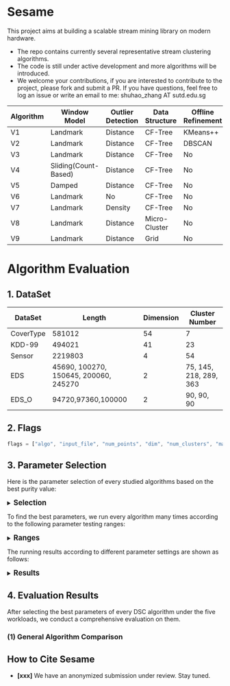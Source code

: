 # Sesame

This project aims at building a scalable stream mining library on modern hardware. 

- The repo contains currently several representative stream clustering algorithms.
- The code is still under active development and more algorithms will be introduced.
- We welcome your contributions, if you are interested to contribute to the project, please fork and submit a PR. If you have questions, feel free to log an issue or write an email to me: shuhao_zhang AT sutd.edu.sg

| Algorithm  | Window Model                 | Outlier Detection | Data Structure  | Offline Refinement |
| ---------- | ---------------------------- | ----------------- | --------------- | ------------------ |
| V1 | Landmark             | Distance  | CF-Tree | KMeans++   |
| V2 | Landmark             | Distance  | CF-Tree | DBSCAN     |
| V3 | Landmark             | Distance  | CF-Tree | No         |
| V4 | Sliding(Count-Based) | Distance  | CF-Tree | No         |
| V5 | Damped               | Distance  | CF-Tree | No         |
| V6 | Landmark             | No        |CF-Tree  | No         |
| V7 | Landmark             | Density   | CF-Tree | No         |
| V8 | Landmark             | Distance  | Micro-Cluster | No         |
| V9     | Landmark                 | Distance      | Grid          | No             |



# Algorithm Evaluation

## 1. DataSet

| DataSet   | Length                                | Dimension | Cluster Number |
| --------- | ------------------------------------- | --------- | -------------- |
| CoverType | 581012                                | 54        | 7              |
| KDD-99    | 494021                                | 41        | 23             |
| Sensor    | 2219803                               | 4         | 54             |
| EDS       | 45690, 100270, 150645, 200060, 245270 | 2         | 75, 145, 218, 289, 363 |
| EDS_O     | 94720,97360,100000                    | 2         | 90, 90, 90 |

## 2. Flags

```javascript
flags = ["algo", "input_file", "num_points", "dim", "num_clusters", "max_in_nodes", "max_leaf_nodes", "distance_threshold", "seed", "coreset_size", "radius", "delta", "beta", "buf_size", "alpha", "lambda", "clean_interval", "min_weight", "base", "cm", "cl", "grid_width", "min_points", "epsilon", "mu", "num_last_arr", "time_window", "num_online_clusters", "delta_grid", "num_samples"];
```

## 3. Parameter Selection
Here is the  parameter selection of every studied algorithms based on the best purity value:

<details>
<summary> <big ><b>Selection</b></big> </summary>

##### 1. General Comparison

<u>(1) BIRCH</u>

| Metrics    | CoverType | KDD-99  | Sensor | EDS      | EDS_O   |
| ---------- | --------- | ------- | ------ | -------- | ------- |
| Purity     | 0.7898    | 0.99013 | 0.2545 | 0.877017 | 0.69688 |
| CMM        |           |         |        |          |         |
| Throughput | 13733     | 17692.4 |        |          |         |
| Latency    |           |         |        |          |         |
| ETB        |           |         |        | N.A.     | N.A.    |

<u>(2) StreamKM++</u>

| Metrics    | CoverType                     | KDD-99                      | Sensor                      | EDS                      | EDS_O                  |
| ---------- | ----------------------------- | --------------------------- | --------------------------- | ------------------------ | ---------------------- |
| Purity     | 0.8942                        | 0.9983                      | 0.5526                      | 0.9889                   | 0.9766                 |
| CMM        |                               |                             |                             |                          |                        |
| Throughput | 4299.3                        | 5374.48                     | 28322.2                     | 22857.7                  | 41612.5                |
| Latency    | 232.147                       | 185.527                     | 34.932                      | 43.1948                  | 23.4792                |
| ETB        | 134.8804，130.7746，0，4.1059 | 91.6544，84.0582，0，7.5962 | 77.5422，74.1204，0，3.4217 | 10.5944，3.8744，0，6.72 | 2.3479,1.3493,0,0.9986 |

<u>(3) EDMStream</u>

| Metrics    | CoverType | KDD-99 | Sensor | EDS    | EDS_O  |
| ---------- | --------- | ------ | ------ | ------ | ------ |
| Purity     | 0.6876    | 0.9629 | 0.1359 | 0.0313 | 0.3589 |
| CMM        |           |        |        |        |        |
| Throughput |           |        |        |        |        |
| Latency    |           |        |        |        |        |
| ETB        |           |        |        | N.A.   | N.A.   |

<u>(4) DBStream</u>

| Metrics    | CoverType | KDD-99 | Sensor | EDS    | EDS_O  |
| ---------- | --------- | ------ | ------ | ------ | ------ |
| Purity     | 0.6679    | 0.5624 | 0.0780 | 0.0384 | 0.0792 |
| CMM        |           |        |        |        |        |
| Throughput |           |        |        |        |        |
| Latency    |           |        |        |        |        |
| ETB        |           |        |        | N.A.   | N.A.   |

<u>(5) DStream</u>

| Metrics    | CoverType | KDD-99  | Sensor  | EDS       | EDS_O  |
| ---------- | --------- | ------- | ------- | --------- | ------ |
| Purity     | 0.66751   | 0.56237 | 0.05913 | 0.0192033 | 0.0792 |
| CMM        |           |         |         |           |        |
| Throughput |           |         |         |           |        |
| Latency    |           |         |         |           |        |
| ETB        |           |         |         | N.A.      | N.A.   |

<u>(6) DenStream</u>

| Metrics    | CoverType | KDD-99 | Sensor  | EDS    | EDS_O  |
| ---------- | --------- | ------ | ------- | ------ | ------ |
| Purity     | 1         | 0.7787 | 0.03025 | 0.0906 | 0.2758 |
| CMM        |           |        |         |        |        |
| Throughput |           |        |         |        |        |
| Latency    |           |        |         |        |        |
| ETB        |           |        |         | N.A.   | N.A.   |

<u>(7) CluStream</u>

| Metrics    | CoverType | KDD-99 | Sensor | EDS  | EDS_O |
| ---------- | --------- | ------ | ------ | ---- | ----- |
| Purity     | 0.7353    | 0.9771 | 0.0993 |      |       |
| CMM        |           |        |        |      |       |
| Throughput |           |        |        |      |       |
| Latency    |           |        |        |      |       |
| ETB        |           |        |        | N.A. | N.A.  |

<u>(8) SL-KMeans</u>

| Metrics    | CoverType | KDD-99  | Sensor  | EDS        | EDS_O  |
| ---------- | --------- | ------- | ------- | ---------- | ------ |
| Purity     | 0.66751   | 0.56237 | 0.02914 | 0.00718392 | 0.0792 |
| CMM        |           |         |         |            |        |
| Throughput |           |         |         |            |        |
| Latency    |           |         |         |            |        |
| ETB        |           |         |         | N.A.       | N.A.   |

##### 2. Design Aspect Study
</details>

To find the best parameters, we run every algorithm many times according to the following parameter testing ranges:

<details>
<summary> <big ><b>Ranges</b></big> </summary>
<b>1. General Comparison</b>

<u>(1) BIRCH </u>

| Parameter          | CoverType      | KDD-99         | Sensor         | EDS            | EDS_O          |
| ------------------ | -------------- | -------------- | -------------- | -------------- | -------------- |
| max_in_nodes       | [100,300,1000] | [100,300,1000] | [100,300,1000] | [100,300,1000] | [100,300,1000] |
| max_leaf_nodes     | [100,300,1000] | [100,300,1000] | [100,300,1000] | [100,300,1000] | [100,300,1000] |
| distance_threshold | [100,500,1600] | [100,500,1600] | [10,30,100]    | [20,20,100 ]   | [20,20,100 ]   |

<u>(2) StreamKM++ </u>

| Parameter    | CoverType      | KDD-99            | Sensor            | EDS            | EDS_O          |
| ------------ | -------------- | ----------------- | ----------------- | -------------- | -------------- |
| seed         | 1,10,100       | 1,10,100          | 1,10,100          | 1,10,100       | 1,10,100       |
| num_clusters | 7              | 23                | 54                | 363            | 90             |
| coreset_size | [500,500,5000] | [1000,1000,10000] | [1000,1000,10000] | [500,500,5000] | [500,500,5000] |

<u>(3) EDMStream </u>

| Parameter | CoverType        | KDD-99            | Sensor            | EDS              | EDS_O            |
| --------- | ---------------- | ----------------- | ----------------- | ---------------- | ---------------- |
| radius    | [100,500,1600]   | [100,100,500]     | [0.2,0.7,3]       | {10,20,30}       | {10,20,30}       |
| delta     | 1500             | 1500              | 300               | 300              | 300              |
| beta      | [0.1,0.3, 1]     | [0.1,0.3,1]       | [0.1,0.3,1]       | [0.1,0.3,1]      | [0.1,0.3,1]      |
| buf_size  | [1000,1000,4000] | [1000,3000,10000] | [1000,3000,10000] | [1000,1000,4000] | [1000,1000,4000] |
| alpha     | 0.998            | 0.998             | 0.998             | 0.998            | 0.998            |
| lambda    | 1                | 1                 | 1                 | 1                | 1                |

<u>(4) DBStream </u>

| Parameter       | CoverType             | KDD-99       | Sensor | EDS | EDS_O |
| --------------- | --------------------- | ------------ | ------ | --------------- | --------------- |
| lambda          | {0.25,0.125}          | {0.25,0.125} | 0.998  | 0.998 | 0.998 |
| radius          | 300                   | [80,20, 200] | 2      | {10,20,30} | {10,20,30}            |
| clean_interval | 400                   | 500          | 1500   | 400 | 400 |
| min_weight       | 0.5                   | 0.5          | 0.25   | 0.5 | 0.5 |
| alpha           | {0.2,0.3,0.4,0.5,0.6} | 0.4          | 0.3    | {0.2,0.3,0.4,0.5,0.6} | {0.2,0.3,0.4,0.5,0.6} |
| base            | 2                     | 2            | 2      | 2 | 2 |

<u>(5) DStream </u>

| Parameter | CoverType       | KDD-99                    | Sensor          | EDS | EDS_O |
| ---------  | --------------- | ------------------------- | --------------- | ---------  | ---------  |
| lambda     | {0.998, 0.999}  | {0.998,0.999}             | 0.998           | 0.998 | 0.998 |
| beta       | {0.001,0.3} | {0.001,0.3}               | 0.001           | {0.001,0.3} | {0.001,0.3} |
| cm         | [5,5,20]        | {1.001, 3}                | 4               | 4 | 4 |
| cl         | {0.8,1.0,0.001} | {0.7,0.8,0.9,0.999,1.001} | 2               | 2 | 2 |
| grid_width | [12,1,15]       | [4,1,8]                   | [0.15,0.05,0.5] | [4,1,8] | [4,1,8] |

<u>(6) DenStream</u>

| Parameter  | CoverType    | KDD-99       | Sensor       | EDS          | EDS_O        |
| ---------- | ------------ | ------------ | ------------ | ------------ | ------------ |
| buf_size   | 1500         | 1500         | 1500         | 1500         | 1500         |
| min_points | {10,30,50}   | {10,30,50}   | 5            | {10,30,50}   | {10,30,50}   |
| epsilon    | [25,10,45]   | [25,10,45]   | 0.8          | {10,20,30}   | {10,20,30}   |
| base       | 2            | 2            | 2            | 2            | 2            |
| lambda     | {0.25,0.125} | {0.25,0.125} | {0.25,0.125} | {0.25,0.125} | {0.25,0.125} |
| mu         | [2,4,10]     | [2,4,10]     | 6            | [2,4,10]     | [2,4,10]     |
| beta       | 0.25         | 0.25         | 0.25         | 0.25         | 0.25         |

<u>(7) CluStream</u>

| Parameter           | CoverType     | KDD-99        | Sensor        | EDS           | EDS_O         |
| ------------------- | ------------- | ------------- | ------------- | ------------- | ------------- |
| num_last_arr        | {2,5,8}       | {2,9,16}      | {2,9,16}      | {2,9,16}      | {2,9,16}      |
| time_window         | {200,275,350} | {200,275,350} | 1000          | {200,275,350} | {200,275,350} |
| time_interval       | 100           | 100           | 100           | 100           | 100           |
| num_online_clusters | {80,110,140}  | {60,100,140}  | {100,150,200} | **{1000, 1500, 2000}** | **{300, 500, 700}** |
| radius              | {2,14,26}     | {2,5,8}       | 15            | {10,20,30}    | {10,20,30}    |
| buf_size            | 1500          | 1500          | 500           | 1500          | 1500          |
| offline_time_window | 0             | 0             | 0             | 0             | 0             |

<u>(8) SL-KMeans </u>

| Parameter            | CoverType      | KDD-99         | Sensor       |
| -------------------- | -------------- | -------------- | ------------ |
| delta_grid           | {0.2, 0.5, 0.7}        | {0.2, 0.5, 0.7}       | {0.2, 0.5, 0.7}     |
| num_samples          | {100, 500, 1000}   | {100, 500, 1000}   | {100, 500, 1000}         |

<b>2. Design Aspect Study</b>

<u>(1) V1 </u>

| Parameter                  | CoverType          | KDD-99              | Sensor              | EDS                 | EDS_O               |
| -------------------------- | ------------------ | ------------------- | ------------------- | ------------------- | ------------------- |
| max_in_nodes               | 400                | 400                 | 400                 | 100                 | 100                 |
| max_leaf_nodes             | 100                | 100                 | 100                 | 100                 | 100                 |
| distance_threshold         | 1600               | 100                 | 100                 | 100                 | 20                  |
| Landmark                   | {1000,10000,20000} | {1000,10000,20000 } | {1000,10000,20000 } | {1000,10000,20000 } | {1000,10000,20000 } |
| outlier_distance_threshold | 1000               | 1000                | 20                  | {10,15}             | {10,15}             |
| outlier_cap                | {100,300,500}      | {100,300,500}       | {100,300,500}       | {100,300,500}       | {100,300,500}       |
| seed                       | {1,10,100}         | {1,10,100}          | {1,10,100}          | {1,10,100}          | {1,10,100}          |

<u>(2) V2 </u>

| Parameter                  | CoverType          | KDD-99              | Sensor              | EDS                 | EDS_O               |
| -------------------------- | ------------------ | ------------------- | ------------------- | ------------------- | ------------------- |
| max_in_nodes               | 400                | 400                 | 400                 | 100                 | 100                 |
| max_leaf_nodes             | 100                | 100                 | 100                 | 100                 | 100                 |
| distance_threshold         | 1600               | 100                 | 100                 | 100                 | 20                  |
| landmark                   | {1000,10000,20000} | {1000,10000,20000 } | {1000,10000,20000 } | {1000,10000,20000 } | {1000,10000,20000 } |
| outlier_distance_threshold | 1000               | 1000                | 20                  | {10,15}             | {10,15}             |
| outlier_cap                | {100,300,500}      | {100,300,500}       | {100,300,500}       | {100,300,500}       | {100,300,500}       |
| min_points                 | 10                 | 10                  | 5                   | 10                  | 10                  |
| epsilon                    | 25                 | 25                  | 0.8                 | 10                  | 10                  |

<u>(3) V3 </u>

| Parameter                  | CoverType          | KDD-99              | Sensor              | EDS                 | EDS_O               |
| -------------------------- | ------------------ | ------------------- | ------------------- | ------------------- | ------------------- |
| max_in_nodes               | 400                | 400                 | 400                 | 100                 | 100                 |
| max_leaf_nodes             | 100                | 100                 | 100                 | 100                 | 100                 |
| distance_threshold         | 1600               | 100                 | 100                 | 100                 | 20                  |
| landmark                   | {1000,10000,20000} | {1000,10000,20000 } | {1000,10000,20000 } | {1000,10000,20000 } | {1000,10000,20000 } |
| outlier_distance_threshold | 1000               | 1000                | 20                  | {10,15}             | {10,15}             |
| outlier_cap                | {100,300,500}      | {100,300,500}       | {100,300,500}       | {100,300,500}       | {100,300,500}       |

<u>(4) V4 </u>

| Parameter                  | CoverType          | KDD-99              | Sensor              | EDS                 | EDS_O               |
| -------------------------- | ------------------ | ------------------- | ------------------- | ------------------- | ------------------- |
| max_in_nodes               | 400                | 400                 | 400                 | 100                 | 100                 |
| max_leaf_nodes             | 100                | 100                 | 100                 | 100                 | 100                 |
| distance_threshold         | 1600               | 100                 | 100                 | 100                 | 20                  |
| sliding                    | {1000,10000,20000} | {1000,10000,20000 } | {1000,10000,20000 } | {1000,10000,20000 } | {1000,10000,20000 } |
| outlier_distance_threshold | 1000               | 1000                | 20                  | {10,15}             | {10,15}             |
| outlier_cap                | {100,300,500}      | {100,300,500}       | {100,300,500}       | {100,300,500}       | {100,300,500}       |

<u>(5) V5 </u>

| Parameter                  | CoverType     | KDD-99        | Sensor        | EDS           | EDS_O         |
| -------------------------- | ------------- | ------------- | ------------- | ------------- | ------------- |
| max_in_nodes               | 400           | 400           | 400           | 100           | 100           |
| max_leaf_nodes             | 100           | 100           | 100           | 100           | 100           |
| distance_threshold         | 1600          | 100           | 100           | 100           | 20            |
| outlier_distance_threshold | 1000          | 1000          | 20            | {10,15}       | {10,15}       |
| outlier_cap                | {100,300,500} | {100,300,500} | {100,300,500} | {100,300,500} | {100,300,500} |
| lamda                      | {0.5,1.5,2}   | {0.5,1.5,2}   | {0.5,1.5,2}   | {0.5,1.5,2}   | {0.5,1.5,2}   |
| alpha                      | {1.1,1.5,2}   | {1.1,1.5,2}   | {1.1,1.5,2}   | {1.1,1.5,2}   | {1.1,1.5,2}   |

<u>(6) V6 </u>

| Parameter          | CoverType          | KDD-99             | Sensor             | EDS                | EDS_O              |
| ------------------ | ------------------ | ------------------ | ------------------ | ------------------ | ------------------ |
| max_in_nodes       | 400                | 400                | 400                | 100                | 100                |
| max_leaf_nodes     | 100                | 100                | 100                | 100                | 100                |
| distance_threshold | 1600               | 100                | 100                | 100                | 20                 |
| landmark           | {1000,10000,20000} | {1000,10000,20000} | {1000,10000,20000} | {1000,10000,20000} | {1000,10000,20000} |

<u>(7) V7 </u>

| Parameter                 | CoverType          | KDD-99             | Sensor             | EDS                | EDS_O              |
| ------------------------- | ------------------ | ------------------ | ------------------ | ------------------ | ------------------ |
| max_in_nodes              | 400                | 400                | 400                | 100                | 100                |
| max_leaf_nodes            | 100                | 100                | 100                | 100                | 100                |
| distance_threshold        | 1600               | 100                | 100                | 100                | 20                 |
| landmark                  | {1000,10000,20000} | {1000,10000,20000} | {1000,10000,20000} | {1000,10000,20000} | {1000,10000,20000} |
| outlier_density_threshold | {100,300,500}      | {100,300,500}      | {100,300,500}      | {100,300,500}      | {100,300,500}      |
| outlier_cap               | {100,300,500}      | {100,300,500}      | {100,300,500}      | {100,300,500}      | {100,300,500}      |
| neighbor_distance         | {2000,3000,5000}   | {200,300,500}      | {200,300,500}      | {200,300,500}      | {30,50}            |

<u>(8) V8 </u>

| Parameter                  | CoverType          | KDD-99              | Sensor              | EDS                 | EDS_O               |
| -------------------------- | ------------------ | ------------------- | ------------------- | ------------------- | ------------------- |
| distance_threshold         | 1600               | 100                 | 100                 | 100                 | 20                  |
| landmark                   | {1000,10000,20000} | {1000,10000,20000 } | {1000,10000,20000 } | {1000,10000,20000 } | {1000,10000,20000 } |
| outlier_distance_threshold | 1000               | 1000                | 20                  | {10,15}             | {10,15}             |
| outlier_cap                | {100,300,500}      | {100,300,500}       | {100,300,500}       | {100,300,500}       | {100,300,500}       |

<u>(9) V9 </u>

| Parameter                  | CoverType          | KDD-99                    | Sensor             | EDS                | EDS_O              |
| -------------------------- | ------------------ | ------------------------- | ------------------ | ------------------ | ------------------ |
| beta                       | {0.001,0.3}        | {0.001,0.3}               | 0.001              | {0.001,0.3}        | {0.001,0.3}        |
| cm                         | [5,5,20]           | {1.001, 3}                | 4                  | 4                  | 4                  |
| cl                         | {0.8,1.0,0.001}    | {0.7,0.8,0.9,0.999,1.001} | 2                  | 2                  | 2                  |
| landmark                   | {1000,10000,20000} | {1000,10000,20000}        | {1000,10000,20000} | {1000,10000,20000} | {1000,10000,20000} |
| outlier_distance_threshold | 1000               | 1000                      | 20                 | {10,15}            | {10,15}            |
| outlier_cap                | {100,300,500}      | {100,300,500}             | {100,300,500}      | {100,300,500}      | {100,300,500}      |


</details> 

The running results according to different parameter settings are shown as follows:

<details>

<summary> <big><b>Results</b></big> </summary>

<b>1. General Comparison</b>

<u>(1) BIRCH </u>

| id       | algo      | workload      | max_in_nodes | max_leaf_nodes | distance_threshold | cmm          | purity       |
| -------- | --------- | ------------- | ------------ | -------------- | ------------------ | ------------ | ------------ |
| 79       | Birch     | CoverType     | 400          | 100            | 100                | 0.410019     | 0.7898       |
| 80       | Birch     | CoverType     | 400          | 100            | 600                | 0.410019     | 0.7898       |
| 81       | Birch     | CoverType     | 400          | 100            | 1100               | 0.410019     | 0.7898       |
| **82**   | **Birch** | **CoverType** | **400**      | **100**        | **1600**           | **0.410019** | **0.7898**   |
| 2367     | Birch     | EDS           | 100          | 100            | 20                 | 0.150215     | 0.877017     |
| 2368     | Birch     | EDS           | 100          | 100            | 40                 | 0.150215     | 0.877017     |
| 2369     | Birch     | EDS           | 100          | 100            | 60                 | 0.150215     | 0.877017     |
| 2370     | Birch     | EDS           | 100          | 100            | 80                 | 0.150215     | 0.877017     |
| **2371** | **Birch** | **EDS**       | **100**      | **100**        | **100**            | **0.150215** | **0.877017** |
| **279**  | **Birch** | **EDS_O**     | **100**      | **100**        | **20**             | **0.354992** | **0.69688**  |
| **374**  | **Birch** | **KDD99**     | **400**      | **100**        | **100**            | **0.591514** | **0.99013**  |
| **231**  | **Birch** | **sensor**    | **400**      | **100**        | **100**            | **0.344888** | **0.2545**   |

<u>(2) StreamKM++ </u>

| id   | algo         | workload  | tag  | workload  | seed | num_clusters | coreset_size | cmm      | purity   |
| ---- | ------------ | --------- | ---- | --------- | ---- | ------------ | ------------ | -------- | -------- |
| 1456 | StreamKMeans | CoverType |      | CoverType | 1    | 7            | 5000         | 0.406903 | 0.89424  |
| 2074 | StreamKMeans | EDS       |      | EDS       | 10   | 363          | 5000         | 0.150501 | 0.988853 |
| 2204 | StreamKMeans | EDS_O     |      | EDS_O     | 10   | 90           | 5000         | 0.372093 | 0.97659  |
| 2336 | StreamKMeans | KDD99     |      | KDD99     | 100  | 23           | 10000        | 0.591537 | 0.99829  |
| 2366 | StreamKMeans | sensor    |      | sensor    | 100  | 54           | 10000        | 0.3484   | 0.55258  |

<u>(3) EDMStream </u>

| id       | algo          | workload      | workload      | radius  | delta    | beta    | buf_size  | alpha     | lambda | cmm          | purity      |
| -------- | ------------- | ------------- | ------------- | ------- | -------- | ------- | --------- | --------- | ------ | ------------ | ----------- |
| 1480     | EDMStream     | CoverType     | CoverType     | 100     | 1500     | 1       | 2000      | 0.998     | 1      | 0.408466     | 0.68761     |
| 1481     | EDMStream     | CoverType     | CoverType     | 100     | 1500     | 1       | 3000      | 0.998     | 1      | 0.408466     | 0.68761     |
| **1483** | **EDMStream** | **CoverType** | **CoverType** | **100** | **1500** | **1**   | **4000**  | **0.998** | **1**  | **0.408466** | **0.68761** |
| 1478     | EDMStream     | CoverType     | CoverType     | 100     | 1500     | 1       | 1000      | 0.998     | 1      | 0.408466     | 0.68761     |
| 2245     | EDMStream     | EDS           | EDS           | 30      | 300      | 0.1     | 1000      | 0.998     | 1      | 0.150491     | 0.031272    |
| 2247     | EDMStream     | EDS           | EDS           | 30      | 300      | 0.1     | 2000      | 0.998     | 1      | 0.150491     | 0.031272    |
| 2248     | EDMStream     | EDS           | EDS           | 30      | 300      | 0.1     | 3000      | 0.998     | 1      | 0.150491     | 0.031272    |
| 2249     | EDMStream     | EDS           | EDS           | 30      | 300      | 0.1     | 4000      | 0.998     | 1      | 0.150491     | 0.031272    |
| 2250     | EDMStream     | EDS           | EDS           | 30      | 300      | 0.4     | 1000      | 0.998     | 1      | 0.150491     | 0.031272    |
| 2251     | EDMStream     | EDS           | EDS           | 30      | 300      | 0.4     | 2000      | 0.998     | 1      | 0.150491     | 0.031272    |
| 2252     | EDMStream     | EDS           | EDS           | 30      | 300      | 0.4     | 3000      | 0.998     | 1      | 0.150491     | 0.031272    |
| 2253     | EDMStream     | EDS           | EDS           | 30      | 300      | 0.4     | 4000      | 0.998     | 1      | 0.150491     | 0.031272    |
| 2254     | EDMStream     | EDS           | EDS           | 30      | 300      | 0.7     | 1000      | 0.998     | 1      | 0.150491     | 0.031272    |
| 2255     | EDMStream     | EDS           | EDS           | 30      | 300      | 0.7     | 2000      | 0.998     | 1      | 0.150491     | 0.031272    |
| 2257     | EDMStream     | EDS           | EDS           | 30      | 300      | 0.7     | 3000      | 0.998     | 1      | 0.150491     | 0.031272    |
| 2258     | EDMStream     | EDS           | EDS           | 30      | 300      | 0.7     | 4000      | 0.998     | 1      | 0.150491     | 0.031272    |
| 2259     | EDMStream     | EDS           | EDS           | 30      | 300      | 1       | 1000      | 0.998     | 1      | 0.150491     | 0.031272    |
| 2260     | EDMStream     | EDS           | EDS           | 30      | 300      | 1       | 2000      | 0.998     | 1      | 0.150491     | 0.031272    |
| 2261     | EDMStream     | EDS           | EDS           | 30      | 300      | 1       | 3000      | 0.998     | 1      | 0.150491     | 0.031272    |
| **2262** | **EDMStream** | **EDS**       | **EDS**       | **30**  | **300**  | **1**   | **4000**  | **0.998** | **1**  | **0.150491** | 0.031272    |
| 2312     | EDMStream     | EDS_O         | EDS_O         | 20      | 300      | 1       | 1000      | 0.998     | 1      | 0.347311     | 0.35894     |
| 2313     | EDMStream     | EDS_O         | EDS_O         | 20      | 300      | 1       | 2000      | 0.998     | 1      | 0.347311     | 0.35894     |
| 2315     | EDMStream     | EDS_O         | EDS_O         | 20      | 300      | 1       | 3000      | 0.998     | 1      | 0.347311     | 0.35894     |
| **2316** | **EDMStream** | **EDS_O**     | **EDS_O**     | **20**  | **300**  | **1**   | **4000**  | **0.998** | **1**  | **0.347311** | **0.35894** |
| 1761     | EDMStream     | KDD99         | KDD99         | 100     | 1500     | 0.7     | 1000      | 0.998     | 1      | 0.591539     | 0.96294     |
| 1816     | EDMStream     | KDD99         | KDD99         | 100     | 1500     | 0.7     | 4000      | 0.998     | 1      | 0.591539     | 0.96294     |
| 1869     | EDMStream     | KDD99         | KDD99         | 100     | 1500     | 0.7     | 7000      | 0.998     | 1      | 0.591539     | 0.96294     |
| 1923     | **EDMStream** | **KDD99**     | **KDD99**     | **100** | **1500** | **0.7** | **10000** | **0.998** | **1**  | **0.591539** | **0.96294** |
| 2146     | EDMStream     | sensor        | sensor        | 1.6     | 300      | 0.4     | 4000      | 0.998     | 1      | 0.356389     | 0.13586     |
| 2141     | EDMStream     | sensor        | sensor        | 1.6     | 300      | 0.1     | 1000      | 0.998     | 1      | 0.356389     | 0.13586     |
| 2142     | EDMStream     | sensor        | sensor        | 1.6     | 300      | 0.1     | 4000      | 0.998     | 1      | 0.356389     | 0.13586     |
| 2143     | EDMStream     | sensor        | sensor        | 1.6     | 300      | 0.1     | 7000      | 0.998     | 1      | 0.356389     | 0.13586     |
| 2144     | EDMStream     | sensor        | sensor        | 1.6     | 300      | 0.1     | 10000     | 0.998     | 1      | 0.356389     | 0.13586     |
| 2145     | EDMStream     | sensor        | sensor        | 1.6     | 300      | 0.4     | 1000      | 0.998     | 1      | 0.356389     | 0.13586     |
| 2161     | EDMStream     | sensor        | sensor        | 1.6     | 300      | 1       | 10000     | 0.998     | 1      | 0.356389     | 0.13586     |
| 2148     | EDMStream     | sensor        | sensor        | 1.6     | 300      | 0.4     | 7000      | 0.998     | 1      | 0.356389     | 0.13586     |
| 2149     | EDMStream     | sensor        | sensor        | 1.6     | 300      | 0.4     | 10000     | 0.998     | 1      | 0.356389     | 0.13586     |
| 2150     | EDMStream     | sensor        | sensor        | 1.6     | 300      | 0.7     | 1000      | 0.998     | 1      | 0.356389     | 0.13586     |
| 2151     | EDMStream     | sensor        | sensor        | 1.6     | 300      | 0.7     | 4000      | 0.998     | 1      | 0.356389     | 0.13586     |
| 2152     | EDMStream     | sensor        | sensor        | 1.6     | 300      | 0.7     | 7000      | 0.998     | 1      | 0.356389     | 0.13586     |
| **2153** | **EDMStream** | **sensor**    | **sensor**    | **1.6** | **300**  | **0.7** | **10000** | **0.998** | **1**  | **0.356389** | **0.13586** |
| 2156     | EDMStream     | sensor        | sensor        | 1.6     | 300      | 1       | 1000      | 0.998     | 1      | 0.356389     | 0.13586     |
| 2157     | EDMStream     | sensor        | sensor        | 1.6     | 300      | 1       | 4000      | 0.998     | 1      | 0.356389     | 0.13586     |
| 2159     | EDMStream     | sensor        | sensor        | 1.6     | 300      | 1       | 7000      | 0.998     | 1      | 0.356389     | 0.13586     |

<u>(4) DBStream </u>

| id       | algo         | workload      | workload      | lambda    | radius  | clean_interval | min_weight | alpha   | base  | cmm          | purity      |
| -------- | ------------ | ------------- | ------------- | --------- | ------- | -------------- | ---------- | ------- | ----- | ------------ | ----------- |
| 1396     | DBStream     | CoverType     | CoverType     | 0.125     | 300     | 400            | 0.5        | 0.3     | 2     | 0.402467     | 0.66789     |
| 1397     | DBStream     | CoverType     | CoverType     | 0.125     | 300     | 400            | 0.5        | 0.4     | 2     | 0.402467     | 0.66789     |
| 1398     | DBStream     | CoverType     | CoverType     | 0.125     | 300     | 400            | 0.5        | 0.5     | 2     | 0.402467     | 0.66789     |
| 1399     | DBStream     | CoverType     | CoverType     | 0.125     | 300     | 400            | 0.5        | 0.6     | 2     | 0.402467     | 0.66789     |
| **1395** | **DBStream** | **CoverType** | **CoverType** | **0.125** | **300** | **400**        | **0.5**    | **0.2** | **2** | **0.402467** | **0.66789** |
| 1416     | DBStream     | **EDS**       | **EDS**       | **0.998** | **20**  | **400**        | **0.5**    | **0.2** | **2** | **0.150491** | **0.03835** |
| 1428     | DBStream     | EDS           | EDS           | 0.998     | 20      | 400            | 0.5        | 0.6     | 2     | 0.150491     | 0.03835     |
| 1425     | DBStream     | EDS           | EDS           | 0.998     | 20      | 400            | 0.5        | 0.5     | 2     | 0.150491     | 0.03835     |
| 1422     | DBStream     | EDS           | EDS           | 0.998     | 20      | 400            | 0.5        | 0.4     | 2     | 0.150491     | 0.03835     |
| 1419     | DBStream     | EDS           | EDS           | 0.998     | 20      | 400            | 0.5        | 0.3     | 2     | 0.150491     | 0.03835     |
| 1430     | DBStream     | **EDS_O**     | **EDS_O**     | **0.998** | **10**  | **400**        | **0.5**    | **0.2** | **2** | **0.346867** | **0.0792**  |
| 1444     | DBStream     | EDS_O         | EDS_O         | 0.998     | 30      | 400            | 0.5        | 0.6     | 2     | 0.346867     | 0.0792      |
| 1443     | DBStream     | EDS_O         | EDS_O         | 0.998     | 20      | 400            | 0.5        | 0.6     | 2     | 0.346867     | 0.0792      |
| 1442     | DBStream     | EDS_O         | EDS_O         | 0.998     | 10      | 400            | 0.5        | 0.6     | 2     | 0.346867     | 0.0792      |
| 1441     | DBStream     | EDS_O         | EDS_O         | 0.998     | 30      | 400            | 0.5        | 0.5     | 2     | 0.346867     | 0.0792      |
| 1440     | DBStream     | EDS_O         | EDS_O         | 0.998     | 20      | 400            | 0.5        | 0.5     | 2     | 0.346867     | 0.0792      |
| 1439     | DBStream     | EDS_O         | EDS_O         | 0.998     | 10      | 400            | 0.5        | 0.5     | 2     | 0.346867     | 0.0792      |
| 1438     | DBStream     | EDS_O         | EDS_O         | 0.998     | 30      | 400            | 0.5        | 0.4     | 2     | 0.346867     | 0.0792      |
| 1437     | DBStream     | EDS_O         | EDS_O         | 0.998     | 20      | 400            | 0.5        | 0.4     | 2     | 0.346867     | 0.0792      |
| 1436     | DBStream     | EDS_O         | EDS_O         | 0.998     | 10      | 400            | 0.5        | 0.4     | 2     | 0.346867     | 0.0792      |
| 1435     | DBStream     | EDS_O         | EDS_O         | 0.998     | 30      | 400            | 0.5        | 0.3     | 2     | 0.346867     | 0.0792      |
| 1434     | DBStream     | EDS_O         | EDS_O         | 0.998     | 20      | 400            | 0.5        | 0.3     | 2     | 0.346867     | 0.0792      |
| 1433     | DBStream     | EDS_O         | EDS_O         | 0.998     | 10      | 400            | 0.5        | 0.3     | 2     | 0.346867     | 0.0792      |
| 1432     | DBStream     | EDS_O         | EDS_O         | 0.998     | 30      | 400            | 0.5        | 0.2     | 2     | 0.346867     | 0.0792      |
| 1431     | DBStream     | EDS_O         | EDS_O         | 0.998     | 20      | 400            | 0.5        | 0.2     | 2     | 0.346867     | 0.0792      |
| 1405     | DBStream     | KDD99         | KDD99         | 0.25      | 180     | 500            | 0.5        | 0.4     | 2     | 0.591282     | 0.56237     |
| 1400     | DBStream     | KDD99         | KDD99         | 0.25      | 80      | 500            | 0.5        | 0.4     | 2     | 0.591282     | 0.56237     |
| 1401     | DBStream     | KDD99         | KDD99         | 0.25      | 100     | 500            | 0.5        | 0.4     | 2     | 0.591282     | 0.56237     |
| 1402     | DBStream     | KDD99         | KDD99         | 0.25      | 120     | 500            | 0.5        | 0.4     | 2     | 0.591282     | 0.56237     |
| 1403     | DBStream     | KDD99         | KDD99         | 0.25      | 140     | 500            | 0.5        | 0.4     | 2     | 0.591282     | 0.56237     |
| 1404     | DBStream     | KDD99         | KDD99         | 0.25      | 160     | 500            | 0.5        | 0.4     | 2     | 0.591282     | 0.56237     |
| 1413     | DBStream     | KDD99         | KDD99         | 0.125     | 200     | 500            | 0.5        | 0.4     | 2     | 0.591282     | 0.56237     |
| 1412     | DBStream     | KDD99         | KDD99         | 0.125     | 180     | 500            | 0.5        | 0.4     | 2     | 0.591282     | 0.56237     |
| 1411     | DBStream     | KDD99         | KDD99         | 0.125     | 160     | 500            | 0.5        | 0.4     | 2     | 0.591282     | 0.56237     |
| 1410     | DBStream     | KDD99         | KDD99         | 0.125     | 140     | 500            | 0.5        | 0.4     | 2     | 0.591282     | 0.56237     |
| 1409     | DBStream     | KDD99         | KDD99         | 0.125     | 120     | 500            | 0.5        | 0.4     | 2     | 0.591282     | 0.56237     |
| 1408     | DBStream     | KDD99         | KDD99         | 0.125     | 100     | 500            | 0.5        | 0.4     | 2     | 0.591282     | 0.56237     |
| 1407     | DBStream     | KDD99         | KDD99         | 0.125     | 80      | 500            | 0.5        | 0.4     | 2     | 0.591282     | 0.56237     |
| **1406** | **DBStream** | **KDD99**     | **KDD99**     | **0.25**  | **200** | **500**        | **0.5**    | **0.4** | **2** | **0.591282** | **0.56237** |
| **1414** | **DBStream** | **sensor**    | **sensor**    | **0.998** | **2**   | **1500**       | **0.5**    | **0.3** | **2** | **0.340904** | **0.07795** |

<u>(5) DStream</u>

all are the same

<u>(6) DenStream</u>

all are the same

<u>(7) CluStream</u>

| id       | algo          | workload      | workload      | num_last_arr | time_window | num_online_clusters | radius | buf_size | cmm          | purity      |
| -------- | ------------- | ------------- | ------------- | ------------ | ----------- | ------------------- | ------ | -------- | ------------ | ----------- |
| **2414** | **CluStream** | **CoverType** | **CoverType** | **2**        | **350**     | **110**             | **14** | **1500** | **0.403882** | **0.73528** |
| 2508     | CluStream     | KDD99         | KDD99         | 2            | 350         | 60                  | 2      | 1500     | 0.591417     | 0.97706     |
| 2509     | CluStream     | KDD99         | KDD99         | 2            | 350         | 60                  | 5      | 1500     | 0.591417     | 0.97706     |
| **2510** | **CluStream** | **KDD99**     | **KDD99**     | **2**        | **350**     | **60**              | **8**  | **1500** | **0.591417** | **0.97706** |
| **2846** | **CluStream** | **sensor**    | **sensor**    | **2**        | **1000**    | **200**             | **15** | **500**  | **0.343071** | **0.09932** |

<u>(8) SL-KMeans</u>

all are the same
</details>

## 4. Evaluation Results
After selecting the best parameters of every DSC algorithm under the five workloads, we conduct a comprehensive evaluation on them.
### (1) General Algorithm Comparison






## How to Cite Sesame

* **[xxx]** We have an anonymized submission under review. Stay tuned.
